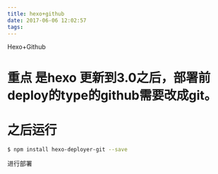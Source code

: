 ```yaml
---
title: hexo+github
date: 2017-06-06 12:02:57
tags:
---
```

Hexo+Github
# 重点 是hexo 更新到3.0之后，部署前deploy的type的github需要改成git。

# 之后运行

```bash
$ npm install hexo-deployer-git --save
```

进行部署